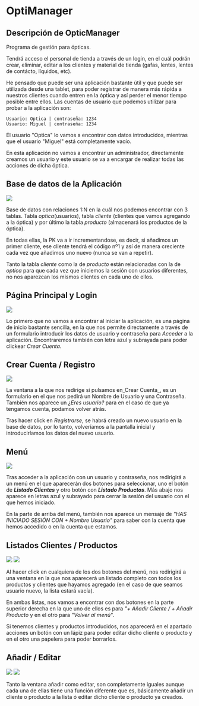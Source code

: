 # OptiManager #
## Descripción de OpticManager ##

Programa de gestión para ópticas.

Tendrá acceso el personal de tienda a través de un login, en el cuál podrán crear, eliminar, editar a los clientes
y material de tienda (gafas, lentes, lentes de contácto, líquidos, etc). 

He pensado que puede ser una aplicación bastante útil y que puede ser utilizada desde una tablet, para poder registrar de manera más rápida a nuestros clientes cuando entren en la óptica y así perder el menor tiempo posible entre ellos.
Las cuentas de usuario que podemos utilizar para probar a la aplicación son:
```
Usuario: Optica | contraseña: 1234
Usuario: Miguel | contraseña: 1234
```
El usuario "Optica" lo vamos a encontrar con datos introducidos, mientras que el usuario "Miguel" está completamente vacío.

En esta aplicación no vamos a encontrar un administrador, directamente creamos un usuario y este usuario se va a encargar de realizar todas las acciones de dicha óptica. 

## Base de datos de la Aplicación ##

![](imagenes/12.jpg)

Base de datos con relaciones 1:N en la cuál nos podemos encontrar con 3 tablas. Tabla _optica_(usuarios), tabla _cliente_ (clientes que vamos agregando a la óptica) y por último la tabla _producto_ (almacenará los productos de la óptica).

En todas ellas, la PK va a ir incrementandose, es decir, si añadimos un primer cliente, ese cliente tendrá el código nº1 y así de manera creciente cada vez que añadimos uno nuevo (nunca se van a repetir).

Tanto la tabla _cliente_ como la de _producto_ están relacionadas con la de _optica_ para que cada vez que iniciemos la sesión con usuarios diferentes, no nos aparezcan los mismos clientes en cada uno de ellos.

## Página Principal y Login ##

![](imagenes/1.jpg)

Lo primero que no vamos a encontrar al iniciar la aplicación, es una página de inicio bastante sencilla, en la que nos permite directamente a través de un formulario introducir los datos de usuario y contraseña para _Acceder_ a la aplicación. Encontraremos también con letra azul y subrayada para poder clickear _Crear Cuenta_.

## Crear Cuenta / Registro ##

![](imagenes/2.jpg)

La ventana a la que nos redirige si pulsamos en_Crear Cuenta_, es un formulario en el que nos pedirá un Nombre de Usuario y una Contraseña. También nos aparece un _¿Eres usuario?_ para en el caso de que ya tengamos cuenta, podamos volver atrás.

Tras hacer click en _Registrarse_, se habrá creado un nuevo usuario en la base de datos, por lo tanto, volveríamos a la pantalla inicial y introduciríamos los datos del nuevo usuario.

## Menú ##

![](imagenes/3.jpg)

Tras acceder a la aplicación con un usuario y contraseña, nos redirigirá a un menú en el que aparecerán dos botones para seleccionar, uno el botón de _**Listado Clientes**_ y otro botón con _**Listado Productos**_. Más abajo nos aparece en letras azul y subrayado para cerrar la sesión del usuario con el que hemos iniciado.

En la parte de arriba del menú, también nos aparece un mensaje de _"HAS INICIADO SESIÓN CON + Nombre Usuario"_ para saber con la cuenta que hemos accedido o en la cuenta que estamos.

## Listados Clientes / Productos ##

![](imagenes/13.jpg)   ![](imagenes/14.jpg)

Al hacer click en cualquiera de los dos botones del menú, nos redirigirá a una ventana en la que nos aparecerá un listado completo con todos los productos y clientes que hayamos agregado (en el caso de que seamos usuario nuevo, la lista estará vacía). 

En ambas listas, nos vamos a encontrar con dos botones en la parte superior derecha en la que uno de ellos es para _"+ Añadir Cliente / + Añadir Producto_ y en el otro para _"Volver al menú"_.

Si tenemos clientes y productos introducidos, nos aparecerá en el apartado acciones un botón con un lápiz para poder editar dicho cliente o producto y en el otro una papelera para poder borrarlos.

## Añadir / Editar ##

![](imagenes/10.jpg) ![](imagenes/9.jpg)

Tanto la ventana añadir como editar, son completamente iguales aunque cada una de ellas tiene una función diferente que es, básicamente añadir un cliente o producto a la lista ó editar dicho cliente o producto ya creados.


